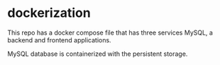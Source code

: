 # dockerization

This repo has a docker compose file that has three services MySQL, a backend and frontend applications.

MySQL database is containerized with the persistent storage.
